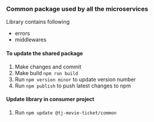 ### Common package used by all the microservices

Library contains following

- errors
- middlewares

#### To update the shared package

1. Make changes and commit
2. Make build `npm run build`
3. Run `npm version minor` to update version number
4. Run `npm publish` to push latest changes to npm

#### Update library in consumer project

1. Run `npm update @tj-movie-ticket/common`
